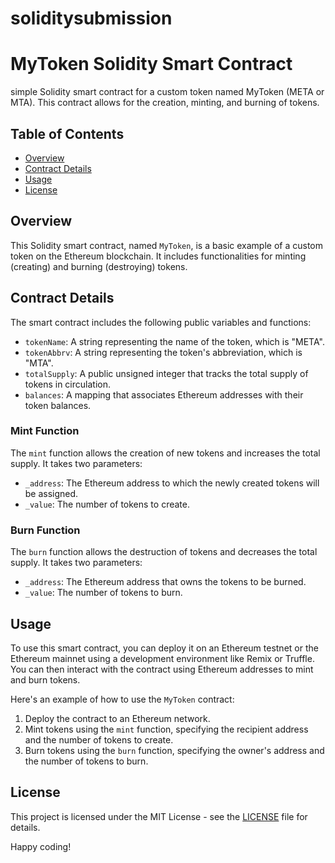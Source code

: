 # soliditysubmission

# MyToken Solidity Smart Contract

 simple Solidity smart contract for a custom token named MyToken (META or MTA). This contract allows for the creation, minting, and burning of tokens.

## Table of Contents

- [Overview](#overview)
- [Contract Details](#contract-details)
- [Usage](#usage)
- [License](#license)

## Overview

This Solidity smart contract, named `MyToken`, is a basic example of a custom token on the Ethereum blockchain. It includes functionalities for minting (creating) and burning (destroying) tokens.

## Contract Details

The smart contract includes the following public variables and functions:

- `tokenName`: A string representing the name of the token, which is "META".
- `tokenAbbrv`: A string representing the token's abbreviation, which is "MTA".
- `totalSupply`: A public unsigned integer that tracks the total supply of tokens in circulation.
- `balances`: A mapping that associates Ethereum addresses with their token balances.

### Mint Function

The `mint` function allows the creation of new tokens and increases the total supply. It takes two parameters:

- `_address`: The Ethereum address to which the newly created tokens will be assigned.
- `_value`: The number of tokens to create.

### Burn Function

The `burn` function allows the destruction of tokens and decreases the total supply. It takes two parameters:

- `_address`: The Ethereum address that owns the tokens to be burned.
- `_value`: The number of tokens to burn.

## Usage

To use this smart contract, you can deploy it on an Ethereum testnet or the Ethereum mainnet using a development environment like Remix or Truffle. You can then interact with the contract using Ethereum addresses to mint and burn tokens.

Here's an example of how to use the `MyToken` contract:

1. Deploy the contract to an Ethereum network.
2. Mint tokens using the `mint` function, specifying the recipient address and the number of tokens to create.
3. Burn tokens using the `burn` function, specifying the owner's address and the number of tokens to burn.

## License

This project is licensed under the MIT License - see the [LICENSE](LICENSE) file for details.



Happy coding!
